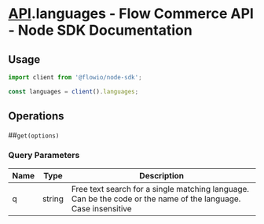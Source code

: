 # [API](README.md).languages - Flow Commerce API - Node SDK Documentation

## Usage

```JavaScript
import client from '@flowio/node-sdk';

const languages = client().languages;
```

## Operations

##`get(options)`


### Query Parameters

| Name  | Type | Description |
| ---- | ---- | ---- |
| q | string | Free text search for a single matching language. Can be the code or the name of the language. Case insensitive |

